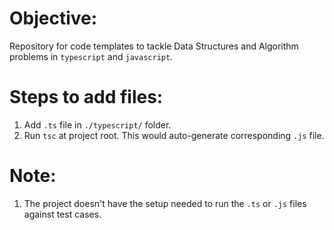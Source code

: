 # Objective:

Repository for code templates to tackle Data Structures and Algorithm problems in `typescript` and `javascript`.

# Steps to add files:

1. Add `.ts` file in `./typescript/` folder.
2. Run `tsc` at project root. This would auto-generate corresponding `.js` file.

# Note:

1. The project doesn't have the setup needed to run the `.ts` or `.js` files against test cases.
